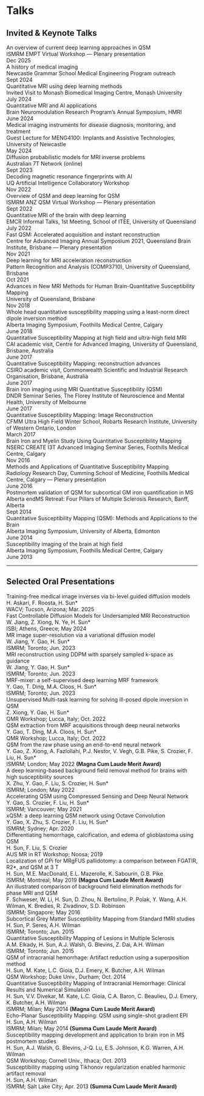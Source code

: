 # Talks

## Invited & Keynote Talks

<div class="cv-list">

<div class="cv-card">
  <div class="cv-title">
  An overview of current deep learning approaches in QSM
  <div class="cv-sub">ISMRM EMPT Virtual Workshop — Plenary presentation</div>
  </div>
  <span class="cv-year">Dec 2025</span>
</div>

<div class="cv-card">
  <div class="cv-title">
  A history of medical imaging
  <div class="cv-sub">Newcastle Grammar School Medical Engineering Program outreach</div>
  </div>
  <span class="cv-year">Sept 2024</span>
</div>

<div class="cv-card">
  <div class="cv-title">
  Quantitative MRI using deep learning methods
  <div class="cv-sub">Invited Visit to Monash Biomedical Imaging Centre, Monash University</div>
  </div>
  <span class="cv-year">July 2024</span>
</div>

<div class="cv-card">
  <div class="cv-title">
  Quantitative MRI and AI applications
  <div class="cv-sub">Brain Neuromodulation Research Program’s Annual Symposium, HMRI</div>
  </div>
  <span class="cv-year">June 2024</span>
</div>

<div class="cv-card">
  <div class="cv-title">
  Medical imaging instruments for disease diagnosis, monitoring, and treatment
  <div class="cv-sub">Guest Lecture for MENG4100: Implants and Assistive Technologies, University of Newcastle</div>
  </div>
  <span class="cv-year">May 2024</span>
</div>

<div class="cv-card">
  <div class="cv-title">
  Diffusion probabilistic models for MRI inverse problems
  <div class="cv-sub">Australian 7T Network (online)</div>
  </div>
  <span class="cv-year">Sept 2023</span>
</div>

<div class="cv-card">
  <div class="cv-title">
  Decoding magnetic resonance fingerprints with AI
  <div class="cv-sub">UQ Artificial Intelligence Collaboratory Workshop</div>
  </div>
  <span class="cv-year">Nov 2022</span>
</div>

<div class="cv-card">
  <div class="cv-title">
  Overview of QSM and deep learning for QSM
  <div class="cv-sub">ISMRM ANZ QSM Virtual Workshop — Plenary presentation</div>
  </div>
  <span class="cv-year">Sept 2022</span>
</div>

<div class="cv-card">
  <div class="cv-title">
  Quantitative MRI of the brain with deep learning
  <div class="cv-sub">EMCR Informal Talks, 1st Meeting, School of ITEE, University of Queensland</div>
  </div>
  <span class="cv-year">July 2022</span>
</div>

<div class="cv-card">
  <div class="cv-title">
  Fast QSM: Accelerated acquisition and instant reconstruction
  <div class="cv-sub">Centre for Advanced Imaging Annual Symposium 2021, Queensland Brain Institute, Brisbane — Plenary presentation</div>
  </div>
  <span class="cv-year">Nov 2021</span>
</div>

<div class="cv-card">
  <div class="cv-title">
  Deep learning for MRI acceleration reconstruction
  <div class="cv-sub">Pattern Recognition and Analysis (COMP3710), University of Queensland, Brisbane</div>
  </div>
  <span class="cv-year">Oct 2021</span>
</div>

<div class="cv-card">
  <div class="cv-title">
  Advances in New MRI Methods for Human Brain-Quantitative Susceptibility Mapping
  <div class="cv-sub">University of Queensland, Brisbane</div>
  </div>
  <span class="cv-year">Nov 2018</span>
</div>

<div class="cv-card">
  <div class="cv-title">
  Whole head quantitative susceptibility mapping using a least-norm direct dipole inversion method
  <div class="cv-sub">Alberta Imaging Symposium, Foothills Medical Centre, Calgary</div>
  </div>
  <span class="cv-year">June 2018</span>
</div>

<div class="cv-card">
  <div class="cv-title">
  Quantitative Susceptibility Mapping at high field and ultra-high field MRI
  <div class="cv-sub">CAI academic visit, Centre for Advanced Imaging, University of Queensland, Brisbane, Australia</div>
  </div>
  <span class="cv-year">June 2017</span>
</div>

<div class="cv-card">
  <div class="cv-title">
  Quantitative Susceptibility Mapping: reconstruction advances
  <div class="cv-sub">CSIRO academic visit, Commonwealth Scientific and Industrial Research Organisation, Brisbane, Australia</div>
  </div>
  <span class="cv-year">June 2017</span>
</div>

<div class="cv-card">
  <div class="cv-title">
  Brain iron imaging using MRI Quantitative Susceptibility (QSM)
  <div class="cv-sub">DNDR Seminar Series, The Florey Institute of Neuroscience and Mental Health, University of Melbourne</div>
  </div>
  <span class="cv-year">June 2017</span>
</div>

<div class="cv-card">
  <div class="cv-title">
  Quantitative Susceptibility Mapping: Image Reconstruction
  <div class="cv-sub">CFMM Ultra High Field Winter School, Robarts Research Institute, University of Western Ontario, London</div>
  </div>
  <span class="cv-year">March 2017</span>
</div>

<div class="cv-card">
  <div class="cv-title">
  Brain Iron and Myelin Study Using Quantitative Susceptibility Mapping
  <div class="cv-sub">NSERC CREATE I3T Advanced Imaging Seminar Series, Foothills Medical Centre, Calgary</div>
  </div>
  <span class="cv-year">Nov 2016</span>
</div>

<div class="cv-card">
  <div class="cv-title">
  Methods and Applications of Quantitative Susceptibility Mapping
  <div class="cv-sub">Radiology Research Day, Cumming School of Medicine, Foothills Medical Centre, Calgary — Plenary presentation</div>
  </div>
  <span class="cv-year">June 2016</span>
</div>

<div class="cv-card">
  <div class="cv-title">
  Postmortem validation of QSM for subcortical GM iron quantification in MS
  <div class="cv-sub">Alberta endMS Retreat: Four Pillars of Multiple Sclerosis Research, Banff, Alberta</div>
  </div>
  <span class="cv-year">Sept 2014</span>
</div>

<div class="cv-card">
  <div class="cv-title">
  Quantitative Susceptibility Mapping (QSM): Methods and Applications to the Brain
  <div class="cv-sub">Alberta Imaging Symposium, University of Alberta, Edmonton</div>
  </div>
  <span class="cv-year">June 2014</span>
</div>

<div class="cv-card">
  <div class="cv-title">
  Susceptibility imaging of the brain at high field
  <div class="cv-sub">Alberta Imaging Symposium, Foothills Medical Centre, Calgary</div>
  </div>
  <span class="cv-year">June 2013</span>
</div>

</div>

---

## Selected Oral Presentations

<div class="cv-list">

<div class="cv-card">
  <div class="cv-title">
  Training-free medical image inverses via bi-level guided diffusion models
  <div class="cv-sub">H. Askari, F. Roosta, <span class="me">H. Sun</span>*</div>
  </div>
  <span class="cv-year">WACV; Tucson, Arizona; Mar. 2025</span>
</div>

<div class="cv-card">
  <div class="cv-title">
  Fast Controllable Diffusion Models for Undersampled MRI Reconstruction
  <div class="cv-sub">W. Jiang, Z. Xiong, N. Ye, <span class="me">H. Sun</span>*</div>
  </div>
  <span class="cv-year">ISBI; Athens, Greece; May 2024</span>
</div>

<div class="cv-card">
  <div class="cv-title">
  MR image super-resolution via a variational diffusion model
  <div class="cv-sub">W. Jiang, Y. Gao, <span class="me">H. Sun</span>*</div>
  </div>
  <span class="cv-year">ISMRM; Toronto; Jun. 2023</span>
</div>

<div class="cv-card">
  <div class="cv-title">
  MRI reconstruction using DDPM with sparsely sampled k-space as guidance
  <div class="cv-sub">W. Jiang, Y. Gao, <span class="me">H. Sun</span>*</div>
  </div>
  <span class="cv-year">ISMRM; Toronto; Jun. 2023</span>
</div>

<div class="cv-card">
  <div class="cv-title">
  MRF-mixer: a self-supervised deep learning MRF framework
  <div class="cv-sub">Y. Gao, T. Ding, M.A. Cloos, <span class="me">H. Sun</span>*</div>
  </div>
  <span class="cv-year">ISMRM; Toronto; Jun. 2023</span>
</div>

<div class="cv-card">
  <div class="cv-title">
  Unsupervised Multi-task learning for solving ill-posed dipole inversion in QSM
  <div class="cv-sub">Z. Xiong, Y. Gao, <span class="me">H. Sun</span>*</div>
  </div>
  <span class="cv-year">QMR Workshop; Lucca, Italy; Oct. 2022</span>
</div>

<div class="cv-card">
  <div class="cv-title">
  QSM extraction from MRF acquisitions through deep neural networks
  <div class="cv-sub">Y. Gao, T. Ding, M.A. Cloos, <span class="me">H. Sun</span>*</div>
  </div>
  <span class="cv-year">QMR Workshop; Lucca, Italy; Oct. 2022</span>
</div>

<div class="cv-card">
  <div class="cv-title">
  QSM from the raw phase using an end-to-end neural network
  <div class="cv-sub">Y. Gao, Z. Xiong, A. Fazlollahi, P.J. Nestor, V. Vegh, G.B. Pike, S. Crozier, F. Liu, <span class="me">H. Sun</span>*</div>
  </div>
  <span class="cv-year">ISMRM; London; May 2022 <b>(Magna Cum Laude Merit Award)</b></span>
</div>

<div class="cv-card">
  <div class="cv-title">
  A deep learning-based background field removal method for brains with high susceptibility sources
  <div class="cv-sub">X. Zhu, Y. Gao, F. Liu, S. Crozier, <span class="me">H. Sun</span>*</div>
  </div>
  <span class="cv-year">ISMRM; London; May 2022</span>
</div>

<div class="cv-card">
  <div class="cv-title">
  Accelerating QSM using Compressed Sensing and Deep Neural Network
  <div class="cv-sub">Y. Gao, S. Crozier, F. Liu, <span class="me">H. Sun</span>*</div>
  </div>
  <span class="cv-year">ISMRM; Vancouver; May 2021</span>
</div>

<div class="cv-card">
  <div class="cv-title">
  xQSM: a deep learning QSM network using Octave Convolution
  <div class="cv-sub">Y. Gao, X. Zhu, S. Crozier, F. Liu, <span class="me">H. Sun</span>*</div>
  </div>
  <span class="cv-year">ISMRM; Sydney; Apr. 2020</span>
</div>

<div class="cv-card">
  <div class="cv-title">
  Differentiating hemorrhage, calcification, and edema of glioblastoma using QSM
  <div class="cv-sub"><span class="me">H. Sun</span>, F. Liu, S. Crozier</div>
  </div>
  <span class="cv-year">AUS MR in RT Workshop; Noosa; 2019</span>
</div>

<div class="cv-card">
  <div class="cv-title">
  Localization of GPi for MRgFUS pallidotomy: a comparison between FGATIR, R2*, and QSM at 3 T
  <div class="cv-sub"><span class="me">H. Sun</span>, M.E. MacDonald, E.L. Mazerolle, K. Sabourin, G.B. Pike</div>
  </div>
  <span class="cv-year">ISMRM; Montreal; May 2019 <b>(Magna Cum Laude Merit Award)</b></span>
</div>

<div class="cv-card">
  <div class="cv-title">
  An illustrated comparison of background field elimination methods for phase MRI and QSM
  <div class="cv-sub">F. Schweser, W. Li, <span class="me">H. Sun</span>, D. Zhou, N. Bertolino, P. Polak, Y. Wang, A.H. Wilman, K. Bredies, R. Zivadinov, S.D. Robinson</div>
  </div>
  <span class="cv-year">ISMRM; Singapore; May 2016</span>
</div>

<div class="cv-card">
  <div class="cv-title">
  Subcortical Grey Matter Susceptibility Mapping from Standard fMRI studies
  <div class="cv-sub"><span class="me">H. Sun</span>, P. Seres, A.H. Wilman</div>
  </div>
  <span class="cv-year">ISMRM; Toronto; Jun. 2015</span>
</div>

<div class="cv-card">
  <div class="cv-title">
  Quantitative Susceptibility Mapping of Lesions in Multiple Sclerosis
  <div class="cv-sub">A.M. Elkady, <span class="me">H. Sun</span>, A.J. Walsh, G. Blevins, Z. Dai, A.H. Wilman</div>
  </div>
  <span class="cv-year">ISMRM; Toronto; Jun. 2015</span>
</div>

<div class="cv-card">
  <div class="cv-title">
  QSM of intracranial hemorrhage: Artifact reduction using a superposition method
  <div class="cv-sub"><span class="me">H. Sun</span>, M. Kate, L.C. Gioia, D.J. Emery, K. Butcher, A.H. Wilman</div>
  </div>
  <span class="cv-year">QSM Workshop; Duke Univ., Durham; Oct. 2014</span>
</div>

<div class="cv-card">
  <div class="cv-title">
  Quantitative Susceptibility Mapping of Intracranial Hemorrhage: Clinical Results and Numerical Simulation
  <div class="cv-sub"><span class="me">H. Sun</span>, V.V. Divekar, M. Kate, L.C. Gioia, C.A. Baron, C. Beaulieu, D.J. Emery, K. Butcher, A.H. Wilman</div>
  </div>
  <span class="cv-year">ISMRM; Milan; May 2014 <b>(Magna Cum Laude Merit Award)</b></span>
</div>

<div class="cv-card">
  <div class="cv-title">
  Echo-Planar Susceptibility Mapping: QSM using single-shot gradient EPI
  <div class="cv-sub"><span class="me">H. Sun</span>, A.H. Wilman</div>
  </div>
  <span class="cv-year">ISMRM; Milan; May 2014 <b>(Summa Cum Laude Merit Award)</b></span>
</div>

<div class="cv-card">
  <div class="cv-title">
  Susceptibility mapping development and application to brain iron in MS postmortem studies
  <div class="cv-sub"><span class="me">H. Sun</span>, A.J. Walsh, G. Blevins, J-Q. Lu, E.S. Johnson, K.G. Warren, A.H. Wilman</div>
  </div>
  <span class="cv-year">QSM Workshop; Cornell Univ., Ithaca; Oct. 2013</span>
</div>

<div class="cv-card">
  <div class="cv-title">
  Susceptibility mapping using Tikhonov regularization enabled harmonic artifact removal
  <div class="cv-sub"><span class="me">H. Sun</span>, A.H. Wilman</div>
  </div>
  <span class="cv-year">ISMRM; Salt Lake City; Apr. 2013 <b>(Summa Cum Laude Merit Award)</b></span>
</div>

</div>